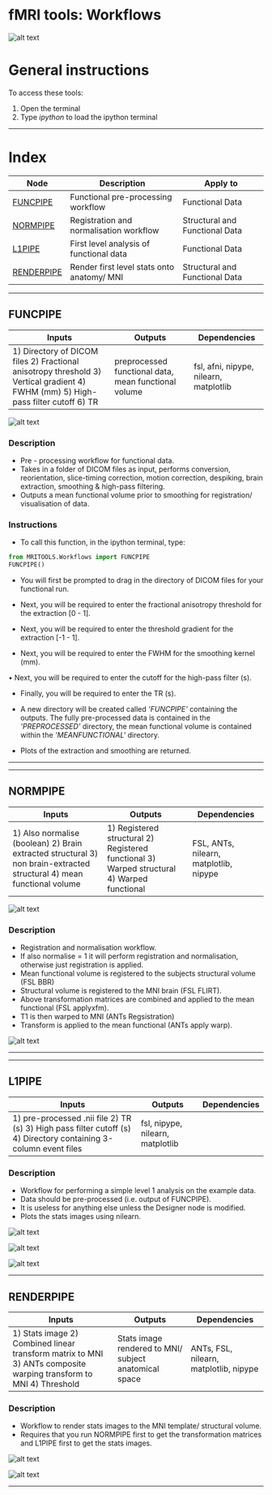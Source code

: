 # fMRI tools: Workflows

![alt text](https://www.python.org/static/favicon.ico "Title")
# General instructions
To access these tools:
1. Open the terminal
2. Type *ipython* to load the ipython terminal
***

# Index
| Node | Description | Apply to |
| --- | --- | --- |
| [FUNCPIPE](#funcpipe) | Functional pre-processing workflow | Functional Data |
| [NORMPIPE](#normpipe) | Registration and normalisation workflow | Structural and Functional Data |
| [L1PIPE](#l1pipe) | First level analysis of functional data | Functional Data |
| [RENDERPIPE](#renderpipe)| Render first level stats onto anatomy/ MNI | Structural and Functional Data |

***
<a id='funcpipe'></a>
## FUNCPIPE
| Inputs | Outputs | Dependencies |
| --- | --- | --- |
| 1) Directory of DICOM files 2) Fractional anisotropy threshold 3) Vertical gradient 4) FWHM (mm) 5) High-pass filter cutoff 6) TR | preprocessed functional data, mean functional volume | fsl, afni, nipype, nilearn, matplotlib |   

![alt text](https://i.imgbox.com/6a0B0J8y.png "Title")

### Description
* Pre - processing workflow for functional data.
* Takes in a folder of DICOM files as input, performs conversion, reorientation, slice-timing correction, motion correction, despiking, brain extraction, smoothing & high-pass filtering.
* Outputs a mean functional volume prior to smoothing for registration/ visualisation of data. 

### Instructions
* To call this function, in the ipython terminal, type:

```python
from MRITOOLS.Workflows import FUNCPIPE
FUNCPIPE()
```
* You will first be prompted to drag in the directory of DICOM files for your functional run.

* Next, you will be required to enter the fractional anisotropy threshold for the extraction [0 - 1].

* Next, you will be required to enter the threshold gradient for the extraction [-1 - 1].

* Next, you will be required to enter the FWHM for the smoothing kernel (mm).

• Next, you will be required to enter the cutoff for the high-pass filter (s).

* Finally, you will be required to enter the TR (s).

* A new directory will be created called *'FUNCPIPE'* containing the outputs. The fully pre-processed data is contained in the *'PREPROCESSED'* directory, the mean functional volume is contained within the *'MEANFUNCTIONAL'* directory.

* Plots of the extraction and smoothing are returned.



***

***
<a id='normpipe'></a>
## NORMPIPE
| Inputs | Outputs | Dependencies |
| --- | --- | --- |
| 1) Also normalise (boolean) 2) Brain extracted structural 3) non brain-extracted structural 4) mean functional volume | 1) Registered structural 2) Registered functional 3) Warped structural 4) Warped functional | FSL, ANTs, nilearn, matplotlib, nipype |

![alt text](https://i.imgbox.com/VqzPwUow.png "Title")


### Description
* Registration and normalisation workflow.
* If also normalise = 1 it will perform registration and normalisation, otherwise just registration is applied. 
* Mean functional volume is registered to the subjects structural volume (FSL BBR)
* Structural volume is registered to the MNI brain (FSL FLIRT).
* Above transformation matrices are combined and applied to the mean functional (FSL applyxfm).
* T1 is then warped to MNI (ANTs Regsistration)
* Transform is applied to the mean functional (ANTs apply warp). 

![alt text](https://i.imgbox.com/eVoDIGih.png "Title")


***

***
<a id='l1pipe'></a>
## L1PIPE
| Inputs | Outputs | Dependencies |
| --- | --- | --- |
| 1) pre-processed .nii file 2) TR (s) 3) High pass filter cutoff (s) 4) Directory containing 3-column event files | fsl, nipype, nilearn, matplotlib | 

### Description
* Workflow for performing a simple level 1 analysis on the example data.
* Data should be pre-processed (i.e. output of FUNCPIPE).
* It is useless for anything else unless the Designer node is modified.
* Plots the stats images using nilearn.


![alt text](https://i.imgbox.com/vsthco54.png "Title")

![alt text](https://i.imgbox.com/E8WY7bbk.png "Title")

![alt text](https://i.imgbox.com/kl6pOFrU.png "Title")

***

<a id='renderpipe'></a>
## RENDERPIPE
| Inputs | Outputs | Dependencies |
| --- | --- | --- |
| 1) Stats image 2) Combined linear transform matrix to MNI 3) ANTs composite warping transform to MNI 4) Threshold | Stats image rendered to MNI/ subject anatomical space | ANTs, FSL, nilearn, matplotlib, nipype |

### Description
* Workflow to render stats images to the MNI template/ structural volume.
* Requires that you run NORMPIPE first to get the transformation matrices and L1PIPE first to get the stats images. 

![alt text](https://i.imgbox.com/9NhMmVHs.png "Title")

![alt text](https://i.imgbox.com/QqCVWa0v.png "Title")


***


